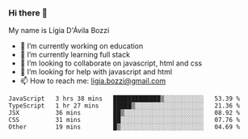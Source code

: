 ### Hi there 👋

My name is Lígia D'Ávila Bozzi

- 🔭 I’m currently working on education
- 🌱 I’m currently learning full stack
- 👯 I’m looking to collaborate on javascript, html and css
- 🤔 I’m looking for help with javascript and html
- 📫 How to reach me: ligia.bozzi@gmail.com

<!--START_SECTION:waka-->
```text
JavaScript   3 hrs 38 mins   █████████████▒░░░░░░░░░░░   53.39 % 
TypeScript   1 hr 27 mins    █████▒░░░░░░░░░░░░░░░░░░░   21.36 % 
JSX          36 mins         ██▒░░░░░░░░░░░░░░░░░░░░░░   08.92 % 
CSS          31 mins         ██░░░░░░░░░░░░░░░░░░░░░░░   07.76 % 
Other        19 mins         █▒░░░░░░░░░░░░░░░░░░░░░░░   04.69 % 
```
<!--END_SECTION:waka-->

<!--
**ligiadavilabozzi/ligiadavilabozzi** is a ✨ _special_ ✨ repository because its `README.md` (this file) appears on your GitHub profile.
-->


